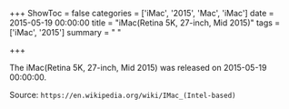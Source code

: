 +++
ShowToc = false
categories = ['iMac', '2015', 'Mac', 'iMac']
date = 2015-05-19 00:00:00
title = "iMac(Retina 5K, 27-inch, Mid 2015)"
tags = ['iMac', '2015']
summary = " "

+++

The iMac(Retina 5K, 27-inch, Mid 2015) was released on 2015-05-19 00:00:00.

Source: `https://en.wikipedia.org/wiki/IMac_(Intel-based)`


